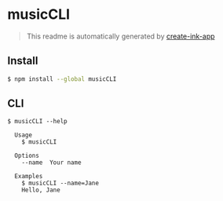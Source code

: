 # musicCLI

> This readme is automatically generated by [create-ink-app](https://github.com/vadimdemedes/create-ink-app)

## Install

```bash
$ npm install --global musicCLI
```

## CLI

```
$ musicCLI --help

  Usage
    $ musicCLI

  Options
    --name  Your name

  Examples
    $ musicCLI --name=Jane
    Hello, Jane
```
